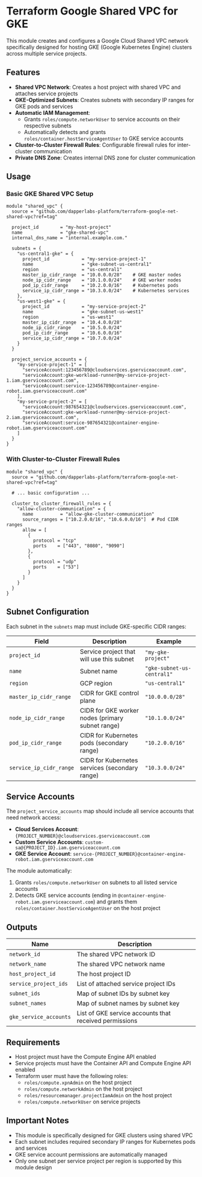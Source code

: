# Terraform Google Shared VPC for GKE

This module creates and configures a Google Cloud Shared VPC network specifically designed for hosting GKE (Google Kubernetes Engine) clusters across multiple service projects.

## Features

- **Shared VPC Network**: Creates a host project with shared VPC and attaches service projects
- **GKE-Optimized Subnets**: Creates subnets with secondary IP ranges for GKE pods and services
- **Automatic IAM Management**: 
  - Grants `roles/compute.networkUser` to service accounts on their respective subnets
  - Automatically detects and grants `roles/container.hostServiceAgentUser` to GKE service accounts
- **Cluster-to-Cluster Firewall Rules**: Configurable firewall rules for inter-cluster communication
- **Private DNS Zone**: Creates internal DNS zone for cluster communication

## Usage

### Basic GKE Shared VPC Setup

```hcl
module "shared_vpc" {
  source = "github.com/dapperlabs-platform/terraform-google-net-shared-vpc?ref=tag"
  
  project_id        = "my-host-project"
  name              = "gke-shared-vpc"
  internal_dns_name = "internal.example.com."
  
  subnets = {
    "us-central1-gke" = {
      project_id            = "my-service-project-1"
      name                  = "gke-subnet-us-central1"
      region                = "us-central1"
      master_ip_cidr_range  = "10.0.0.0/28"    # GKE master nodes
      node_ip_cidr_range    = "10.1.0.0/24"    # GKE worker nodes
      pod_ip_cidr_range     = "10.2.0.0/16"    # Kubernetes pods
      service_ip_cidr_range = "10.3.0.0/24"    # Kubernetes services
    },
    "us-west1-gke" = {
      project_id            = "my-service-project-2"
      name                  = "gke-subnet-us-west1"
      region                = "us-west1"
      master_ip_cidr_range  = "10.4.0.0/28"
      node_ip_cidr_range    = "10.5.0.0/24"
      pod_ip_cidr_range     = "10.6.0.0/16"
      service_ip_cidr_range = "10.7.0.0/24"
    }
  }
  
  project_service_accounts = {
    "my-service-project-1" = [
      "serviceAccount:123456789@cloudservices.gserviceaccount.com",
      "serviceAccount:gke-workload-runner@my-service-project-1.iam.gserviceaccount.com",
      "serviceAccount:service-123456789@container-engine-robot.iam.gserviceaccount.com"
    ],
    "my-service-project-2" = [
      "serviceAccount:987654321@cloudservices.gserviceaccount.com",
      "serviceAccount:gke-workload-runner@my-service-project-2.iam.gserviceaccount.com",
      "serviceAccount:service-987654321@container-engine-robot.iam.gserviceaccount.com"
    ]
  }
}
```

### With Cluster-to-Cluster Firewall Rules

```hcl
module "shared_vpc" {
  source = "github.com/dapperlabs-platform/terraform-google-net-shared-vpc?ref=tag"
  
  # ... basic configuration ...
  
  cluster_to_cluster_firewall_rules = {
    "allow-cluster-communication" = {
      name          = "allow-gke-cluster-communication"
      source_ranges = ["10.2.0.0/16", "10.6.0.0/16"]  # Pod CIDR ranges
      allow = [
        {
          protocol = "tcp"
          ports    = ["443", "8080", "9090"]
        },
        {
          protocol = "udp"
          ports    = ["53"]
        }
      ]
    }
  }
}
```

## Subnet Configuration

Each subnet in the `subnets` map must include GKE-specific CIDR ranges:

| Field | Description | Example |
|-------|-------------|---------|
| `project_id` | Service project that will use this subnet | `"my-gke-project"` |
| `name` | Subnet name | `"gke-subnet-us-central1"` |
| `region` | GCP region | `"us-central1"` |
| `master_ip_cidr_range` | CIDR for GKE control plane | `"10.0.0.0/28"` |
| `node_ip_cidr_range` | CIDR for GKE worker nodes (primary subnet range) | `"10.1.0.0/24"` |
| `pod_ip_cidr_range` | CIDR for Kubernetes pods (secondary range) | `"10.2.0.0/16"` |
| `service_ip_cidr_range` | CIDR for Kubernetes services (secondary range) | `"10.3.0.0/24"` |

## Service Accounts

The `project_service_accounts` map should include all service accounts that need network access:

- **Cloud Services Account**: `{PROJECT_NUMBER}@cloudservices.gserviceaccount.com`
- **Custom Service Accounts**: `custom-sa@{PROJECT_ID}.iam.gserviceaccount.com`
- **GKE Service Account**: `service-{PROJECT_NUMBER}@container-engine-robot.iam.gserviceaccount.com`

The module automatically:
1. Grants `roles/compute.networkUser` on subnets to all listed service accounts
2. Detects GKE service accounts (ending in `@container-engine-robot.iam.gserviceaccount.com`) and grants them `roles/container.hostServiceAgentUser` on the host project

## Outputs

| Name | Description |
|------|-------------|
| `network_id` | The shared VPC network ID |
| `network_name` | The shared VPC network name |
| `host_project_id` | The host project ID |
| `service_project_ids` | List of attached service project IDs |
| `subnet_ids` | Map of subnet IDs by subnet key |
| `subnet_names` | Map of subnet names by subnet key |
| `gke_service_accounts` | List of GKE service accounts that received permissions |

## Requirements

- Host project must have the Compute Engine API enabled
- Service projects must have the Container API and Compute Engine API enabled
- Terraform user must have the following roles:
  - `roles/compute.xpnAdmin` on the host project
  - `roles/compute.networkAdmin` on the host project
  - `roles/resourcemanager.projectIamAdmin` on the host project
  - `roles/compute.networkUser` on service projects

## Important Notes

- This module is specifically designed for GKE clusters using shared VPC
- Each subnet includes required secondary IP ranges for Kubernetes pods and services
- GKE service account permissions are automatically managed
- Only one subnet per service project per region is supported by this module design
